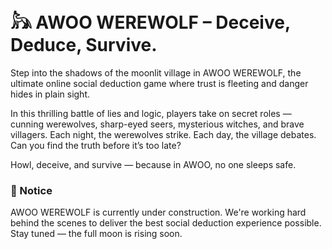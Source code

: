 # 𓃦 AWOO WEREWOLF – Deceive, Deduce, Survive.
Step into the shadows of the moonlit village in AWOO WEREWOLF, the ultimate online social deduction game where trust is fleeting and danger hides in plain sight.

In this thrilling battle of lies and logic, players take on secret roles — cunning werewolves, sharp-eyed seers, mysterious witches, and brave villagers. Each night, the werewolves strike. Each day, the village debates. Can you find the truth before it’s too late?

Howl, deceive, and survive — because in AWOO, no one sleeps safe.


### 🚧 Notice
AWOO WEREWOLF is currently under construction. We're working hard behind the scenes to deliver the best social deduction experience possible. Stay tuned — the full moon is rising soon.